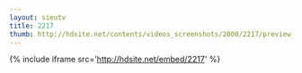 ```yaml
---
layout: sieutv
title: 2217
thumb: http://hdsite.net/contents/videos_screenshots/2000/2217/preview_360p.mp4.jpg
---
```

{% include iframe src='http://hdsite.net/embed/2217' %}
 
